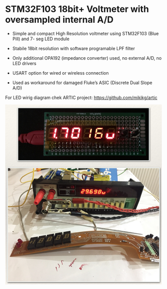 # STM32F103 18bit+ Voltmeter with oversampled internal A/D

* Simple and compact High Resolution voltmeter using STM32F103 (Blue Pill) and 7- seg LED module

* Stabile 18bit resolution with software programable LPF filter

* Only additional OPA192 (impedance converter) used, no external A/D, no LED drivers

* USART option for wired or wireless connection

* Used as workaround for damaged Fluke’s ASIC (Discrete Dual Slope A/D)

For LED wirig diagram chek ARTIC project:
https://github.com/mikikg/artic

![alt text](https://github.com/mikikg/7segAD/blob/master/doc/stm32-fluke.png)


